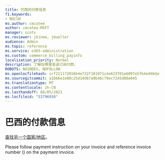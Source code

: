 ```yaml
---
title: 巴西的付款信息
f1.keywords:
- NOCSH
ms.author: cmcatee
author: cmcatee-MSFT
manager: scotv
ms.reviewer: jkinma, jmueller
audience: Admin
ms.topic: reference
ms.service: o365-administration
ms.custom: commerce_billing_payinfo
localization_priority: Normal
description: 了解在哪里发送订阅付款。
ROBOTS: NOINDEX, NOFOLLOW
ms.openlocfilehash: ccf211172016b4e732f101971c4e623701e6097e5fb4e466dafe4f904db12b02
ms.sourcegitcommit: a1b66e1e80c25d14d67a9b46c79ec7245d88e045
ms.translationtype: MT
ms.contentlocale: zh-CN
ms.lasthandoff: 08/05/2021
ms.locfileid: "53796930"
---
```

# <a name="payment-information-for-brazil"></a>巴西的付款信息

[查找另一个国家/地区](../billing-and-payments/pay-for-your-subscription.md)。

Please follow payment instruction on your invoice and reference invoice number () on the payment invoice.

